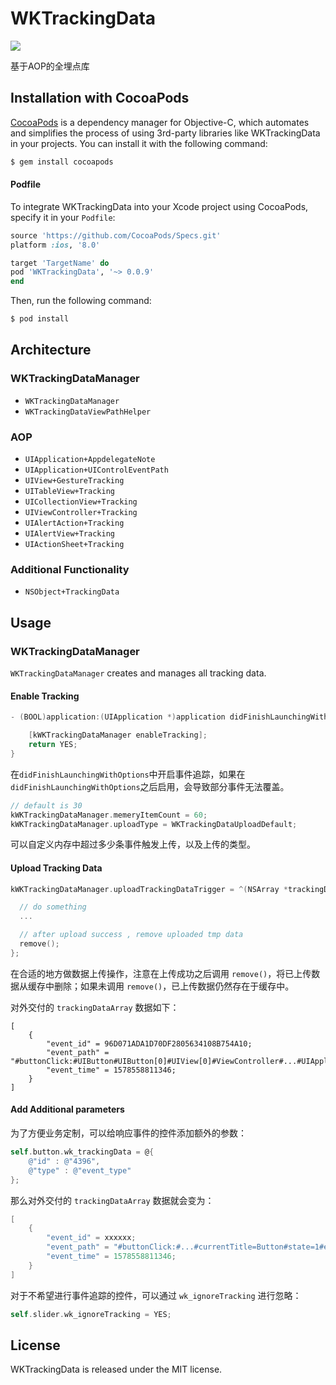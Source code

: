 # WKTrackingData

[![](https://travis-ci.com/wkjsos/WKTrackingData.svg?branch=master)](https://travis-ci.com/wkjsos/WKTrackingData)



基于AOP的全埋点库

## Installation with CocoaPods

[CocoaPods](http://cocoapods.org) is a dependency manager for Objective-C, which automates and simplifies the process of using 3rd-party libraries like WKTrackingData in your projects. You can install it with the following command:

```bash
$ gem install cocoapods
```

#### Podfile

To integrate WKTrackingData into your Xcode project using CocoaPods, specify it in your `Podfile`:

```ruby
source 'https://github.com/CocoaPods/Specs.git'
platform :ios, '8.0'

target 'TargetName' do
pod 'WKTrackingData', '~> 0.0.9'
end
```

Then, run the following command:

```bash
$ pod install
```

## Architecture

### WKTrackingDataManager

- `WKTrackingDataManager`
- `WKTrackingDataViewPathHelper`

### AOP

* `UIApplication+AppdelegateNote`
* `UIApplication+UIControlEventPath`
* `UIView+GestureTracking`
* `UITableView+Tracking`
* `UICollectionView+Tracking`
* `UIViewController+Tracking`
* `UIAlertAction+Tracking`
* `UIAlertView+Tracking`
* `UIActionSheet+Tracking`

### Additional Functionality

- `NSObject+TrackingData`

## Usage

### WKTrackingDataManager

`WKTrackingDataManager` creates and manages all tracking data.

#### Enable Tracking

```objective-c
- (BOOL)application:(UIApplication *)application didFinishLaunchingWithOptions:(NSDictionary *)launchOptions {

    [kWKTrackingDataManager enableTracking];
    return YES;
} 
```
在`didFinishLaunchingWithOptions`中开启事件追踪，如果在`didFinishLaunchingWithOptions`之后启用，会导致部分事件无法覆盖。

```objective-c
// default is 30
kWKTrackingDataManager.memeryItemCount = 60;
kWKTrackingDataManager.uploadType = WKTrackingDataUploadDefault;
```

可以自定义内存中超过多少条事件触发上传，以及上传的类型。

#### Upload Tracking Data

```objective-c
kWKTrackingDataManager.uploadTrackingDataTrigger = ^(NSArray *trackingDataArray, void (^remove)(void)) {

  // do something
  ...

  // after upload success , remove uploaded tmp data
  remove();
};
```

在合适的地方做数据上传操作，注意在上传成功之后调用 `remove()`，将已上传数据从缓存中删除；如果未调用 `remove()`，已上传数据仍然存在于缓存中。

对外交付的 `trackingDataArray` 数据如下：

```
[
	{
	    "event_id" = 96D071ADA1D70DF2805634108B754A10;
	    "event_path" = "#buttonClick:#UIButton#UIButton[0]#UIView[0]#ViewController#...#UIApplication#AppDelegate#currentTitle=Button#state=1#enabled=1#selected=0";
	    "event_time" = 1578558811346;
	}
]
```

#### Add Additional parameters

为了方便业务定制，可以给响应事件的控件添加额外的参数：

```objective-c
self.button.wk_trackingData = @{
    @"id" : @"4396",
    @"type" : @"event_type"
};
```
那么对外交付的 `trackingDataArray` 数据就会变为：

```objective-c
[
	{
	    "event_id" = xxxxxx;
	    "event_path" = "#buttonClick:#...#currentTitle=Button#state=1#enabled=1#selected=0#id=4396#type=event_type";
	    "event_time" = 1578558811346;
	}
]
```

对于不希望进行事件追踪的控件，可以通过 `wk_ignoreTracking` 进行忽略：
```objective-c
self.slider.wk_ignoreTracking = YES;
```


## License

WKTrackingData is released under the MIT license. 
